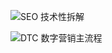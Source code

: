 ![SEO 技术性拆解](https://assets.ng-tech.icu/item/20240201132755.png)

![DTC 数字营销主流程](https://assets.ng-tech.icu/item/20240201133225.png)
